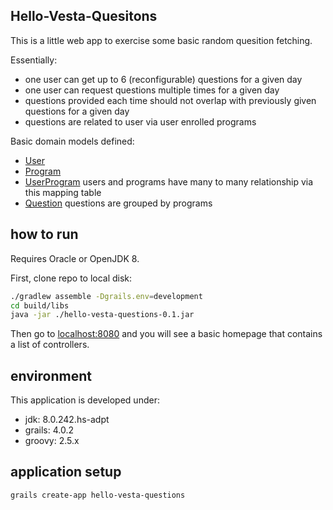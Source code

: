 
## Hello-Vesta-Quesitons

This is a little web app to exercise some basic random quesition fetching.

Essentially:
* one user can get up to 6 (reconfigurable) questions for a given day
* one user can request questions multiple times for a given day
* questions provided each time should not overlap with previously given questions for a given day
* questions are related to user via user enrolled programs

Basic domain models defined:
* [User](./grails-app/domain/vesta/User.groovy)
* [Program](./grails-app/domain/vesta/Program.groovy)
* [UserProgram](./grails-app/domain/vesta/UserProgram.groovy)
  users and programs have many to many relationship via this mapping table
* [Question](./grails-app/domain/vesta/Question.groovy)
  questions are grouped by programs


## how to run

Requires Oracle or OpenJDK 8.

First, clone repo to local disk:

```bash
./gradlew assemble -Dgrails.env=development
cd build/libs
java -jar ./hello-vesta-questions-0.1.jar
```

Then go to [localhost:8080](http://localhost:8080) and you will see a basic homepage that contains a list of controllers.


## environment

This application is developed under:
- jdk: 8.0.242.hs-adpt
- grails: 4.0.2
- groovy: 2.5.x


## application setup

```bash
grails create-app hello-vesta-questions
```


